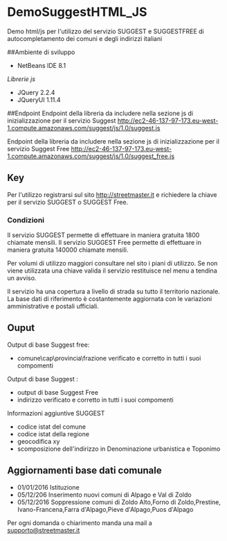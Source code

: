 # DemoSuggestHTML_JS
Demo html/js per l'utilizzo del servizio SUGGEST e SUGGESTFREE di autocompletamento dei comuni e degli indirizzi italiani 

##Ambiente di sviluppo
  - NetBeans IDE 8.1
  
*Librerie js*
  - JQuery 2.2.4
  - JQueryUI 1.11.4

##Endpoint
Endpoint della libreria da includere nella sezione js di inizializzazione per il servizio Suggest 
    http://ec2-46-137-97-173.eu-west-1.compute.amazonaws.com/suggest/js/1.0/suggest.js
    
Endpoint della libreria da includere nella sezione js di inizializzazione per il servizio Suggest Free 
        http://ec2-46-137-97-173.eu-west-1.compute.amazonaws.com/suggest/js/1.0/suggest_free.js

## Key
Per l'utilizzo registrarsi sul sito http://streetmaster.it e richiedere la chiave per il servizio SUGGEST o SUGGEST Free.

### Condizioni
Il servizio SUGGEST permette di effettuare in maniera gratuita 1800 chiamate mensili.
Il servizio SUGGEST Free permette di effettuare in maniera gratuita 140000 chiamate mensili. 

Per volumi di utilizzo maggiori consultare nel sito i piani di utilizzo.
Se non viene utilizzata una chiave valida il servizio restituisce nel menu a tendina un avviso.

Il servizio ha una copertura a livello di strada su tutto il territorio nazionale.
La base dati di riferimento è costantemente aggiornata con le variazioni amministrative e postali ufficiali.

## Ouput
Output di base Suggest free:
  - comune\\cap\provincia\frazione verificato e corretto in tutti i suoi compomenti
  
Output di base Suggest :  
  - output di base Suggest Free
  - indirizzo verificato e corretto in tutti i suoi compomenti
  
Informazioni aggiuntive SUGGEST  
 - codice istat del comune
 - codice istat della regione
 - geocodifica xy
 - scomposizione dell'indirizzo in Denominazione urbanistica e Toponimo 

## Aggiornamenti base dati comunale
  - 01/01/2016 Istituzione
  - 05/12/206 Inserimento nuovi comuni di Alpago e Val di Zoldo
  - 05/12/2016 Soppressione comuni di Zoldo Alto,Forno di Zoldo,Prestine, Ivano-Francena,Farra d'Alpago,Pieve d'Alpago,Puos d'Alpago
  

Per ogni domanda o chiarimento manda una mail a supporto@streetmaster.it


